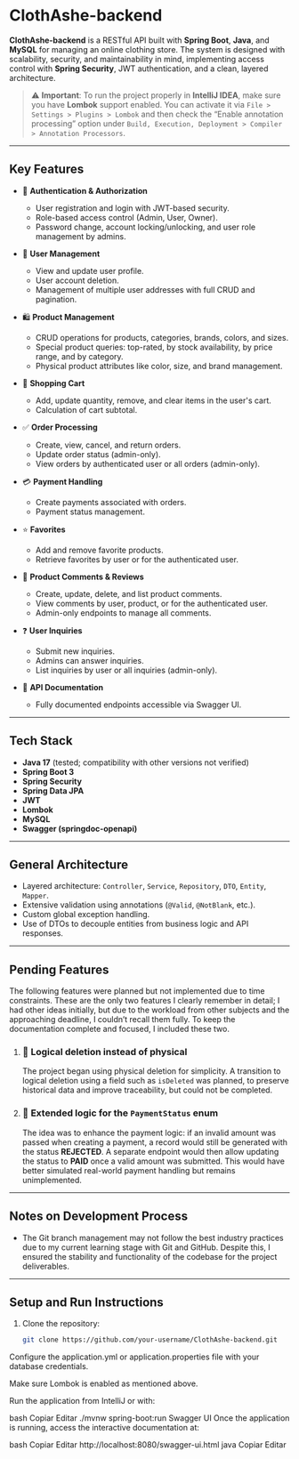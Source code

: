 # ClothAshe-backend

**ClothAshe-backend** is a RESTful API built with **Spring Boot**, **Java**, and **MySQL** for managing an online clothing store. The system is designed with scalability, security, and maintainability in mind, implementing access control with **Spring Security**, JWT authentication, and a clean, layered architecture.

> ⚠️ **Important**: To run the project properly in **IntelliJ IDEA**, make sure you have **Lombok** support enabled. You can activate it via `File > Settings > Plugins > Lombok` and then check the “Enable annotation processing” option under `Build, Execution, Deployment > Compiler > Annotation Processors`.

---

## Key Features

- 🔐 **Authentication & Authorization**  
  - User registration and login with JWT-based security.  
  - Role-based access control (Admin, User, Owner).  
  - Password change, account locking/unlocking, and user role management by admins.

- 👤 **User Management**  
  - View and update user profile.  
  - User account deletion.  
  - Management of multiple user addresses with full CRUD and pagination.

- 🛍️ **Product Management**  
  - CRUD operations for products, categories, brands, colors, and sizes.  
  - Special product queries: top-rated, by stock availability, by price range, and by category.  
  - Physical product attributes like color, size, and brand management.

- 🛒 **Shopping Cart**  
  - Add, update quantity, remove, and clear items in the user's cart.  
  - Calculation of cart subtotal.

- ✅ **Order Processing**  
  - Create, view, cancel, and return orders.  
  - Update order status (admin-only).  
  - View orders by authenticated user or all orders (admin-only).

- 💳 **Payment Handling**  
  - Create payments associated with orders.  
  - Payment status management.

- ⭐ **Favorites**  
  - Add and remove favorite products.  
  - Retrieve favorites by user or for the authenticated user.

- 💬 **Product Comments & Reviews**  
  - Create, update, delete, and list product comments.  
  - View comments by user, product, or for the authenticated user.  
  - Admin-only endpoints to manage all comments.

- ❓ **User Inquiries**  
  - Submit new inquiries.  
  - Admins can answer inquiries.  
  - List inquiries by user or all inquiries (admin-only).

- 🧾 **API Documentation**  
  - Fully documented endpoints accessible via Swagger UI.

---

## Tech Stack
- **Java 17** (tested; compatibility with other versions not verified)  
- **Spring Boot 3**  
- **Spring Security**  
- **Spring Data JPA**  
- **JWT**  
- **Lombok**  
- **MySQL**  
- **Swagger (springdoc-openapi)**

---

## General Architecture

- Layered architecture: `Controller`, `Service`, `Repository`, `DTO`, `Entity`, `Mapper`.  
- Extensive validation using annotations (`@Valid`, `@NotBlank`, etc.).  
- Custom global exception handling.  
- Use of DTOs to decouple entities from business logic and API responses.

---

## Pending Features

The following features were planned but not implemented due to time constraints. These are the only two features I clearly remember in detail; I had other ideas initially, but due to the workload from other subjects and the approaching deadline, I couldn’t recall them fully. To keep the documentation complete and focused, I included these two.

1. ### 🔄 Logical deletion instead of physical  
   The project began using physical deletion for simplicity. A transition to logical deletion using a field such as `isDeleted` was planned, to preserve historical data and improve traceability, but could not be completed.

2. ### 🧠 Extended logic for the `PaymentStatus` enum  
   The idea was to enhance the payment logic: if an invalid amount was passed when creating a payment, a record would still be generated with the status **REJECTED**. A separate endpoint would then allow updating the status to **PAID** once a valid amount was submitted. This would have better simulated real-world payment handling but remains unimplemented.

---

## Notes on Development Process

- The Git branch management may not follow the best industry practices due to my current learning stage with Git and GitHub. Despite this, I ensured the stability and functionality of the codebase for the project deliverables.

---

## Setup and Run Instructions

1. Clone the repository:
   ```bash
   git clone https://github.com/your-username/ClothAshe-backend.git
Configure the application.yml or application.properties file with your database credentials.

Make sure Lombok is enabled as mentioned above.

Run the application from IntelliJ or with:

bash
Copiar
Editar
./mvnw spring-boot:run
Swagger UI
Once the application is running, access the interactive documentation at:

bash
Copiar
Editar
http://localhost:8080/swagger-ui.html
java
Copiar
Editar
